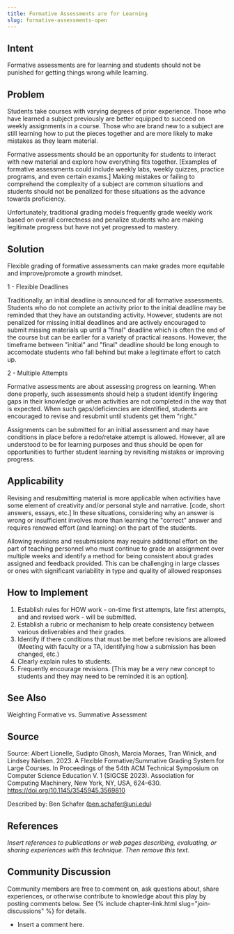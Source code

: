```yaml
---
title: Formative Assessments are for Learning
slug: formative-assessments-open
---
```


## Intent

Formative assessments are for learning and students should not be punished for getting things wrong while learning.

## Problem

Students take courses with varying degrees of prior experience.  Those who have learned a subject previously are better equipped to succeed on weekly assignments in a course.  Those who are brand new to a subject are still learning how to put the pieces together and are more likely to make mistakes as they learn material. 

Formative assessments should be an opportunity for students to interact with new material and explore how everything fits together.  [Examples of formative assessments could include weekly labs, weekly quizzes, practice programs, and even certain exams.]  Making mistakes or failing to comprehend the complexity of a subject are common situations and students should not be penalized for these situations as the advance towards proficiency.  

Unfortunately, traditional grading models frequently grade weekly work based on overall correctness and penalize students who are making legitimate progress but have not yet progressed to mastery.


## Solution

Flexible grading of formative assessments can make grades more equitable and improve/promote a growth mindset.

1 - Flexible Deadlines
 
Traditionally, an initial deadline is announced for all formative assessments.  Students who do not complete an activity prior to the initial deadline may be reminded that they have an outstanding activity.  However, students are not penalized for missing initial deadlines and are actively encouraged to submit missing materials up until a "final" deadline which is often the end of the course but can be earlier for a variety of practical reasons.  However, the timeframe between "initial" and "final" deadline should be long enough to accomodate students who fall behind but make a legitimate effort to catch up.

2 - Multiple Attempts

Formative assessments are about assessing progress on learning.  When done properly, such assessments should help a student identify lingering gaps in their knowledge or when activities are not completed in the way that is expected.  When such gaps/deficiencies are identified, students are encouraged to revise and resubmit until students get them "right."  

Assignments can be submitted for an initial assessment and may have conditions in place before a redo/retake attempt is allowed.  However, all are understood to be for learning purposes and thus should be open for opportunities to further student learning by revisiting mistakes or improving progress.


## Applicability

Revising and resubmitting material is more applicable when activities have some element of creativity and/or personal style and narrative.  [code, short answers, essays, etc.]  In these situations, considering why an answer is wrong or insufficient involves more than learning the "correct" answer and requires renewed effort (and learning) on the part of the students.

Allowing revisions and resubmissions may require additional effort on the part of teaching personnel who must continue to grade an assignment over multiple weeks and identify a method for being consistent about grades assigned and feedback provided.  This can be challenging in large classes or ones with significant variability in type and quality of allowed responses


## How to Implement

1.  Establish rules for HOW work - on-time first attempts, late first attempts, and  and revised work - will be submitted.
2.  Establish a rubric or mechanism to help create consistency between various deliverables and their grades.
3.  Identify if there conditions that must be met before revisions are allowed (Meeting with faculty or a TA, identifying how a submission has been changed, etc.)
4.  Clearly explain rules to students.
5.  Frequently encourage revisions.  [This may be a very new concept to students and they may need to be reminded it is an option].

## See Also

Weighting Formative vs. Summative Assessment

## Source

Source: Albert Lionelle, Sudipto Ghosh, Marcia Moraes, Tran Winick, and Lindsey Nielsen. 2023. A Flexible Formative/Summative Grading System for Large Courses. In Proceedings of the 54th ACM Technical Symposium on Computer Science Education V. 1 (SIGCSE 2023). Association for Computing Machinery, New York, NY, USA, 624–630. https://doi.org/10.1145/3545945.3569810

Described by: Ben Schafer (ben.schafer@uni.edu)

## References

_Insert references to publications or web pages describing, evaluating, or
sharing experiences with this technique. Then remove this text._


## Community Discussion

Community members are free to comment on, ask questions about, share
experiences, or otherwise contribute to knowledge about this play by
posting comments below.
See {% include chapter-link.html slug="join-discussions" %} for details.

* Insert a comment here.


